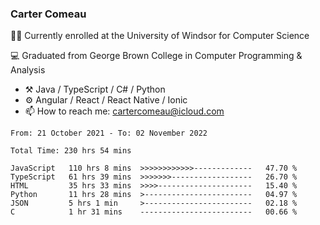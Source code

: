 ### Carter Comeau

🙋‍♂️ Currently enrolled at the University of Windsor for Computer Science

💻 Graduated from George Brown College in Computer Programming & Analysis

- ⚒️ Java / TypeScript / C# / Python
- ⚙️ Angular / React / React Native / Ionic
- 📫 How to reach me: cartercomeau@icloud.com

<!--START_SECTION:waka-->

```text
From: 21 October 2021 - To: 02 November 2022

Total Time: 230 hrs 54 mins

JavaScript   110 hrs 8 mins  >>>>>>>>>>>>-------------   47.70 %
TypeScript   61 hrs 39 mins  >>>>>>>------------------   26.70 %
HTML         35 hrs 33 mins  >>>>---------------------   15.40 %
Python       11 hrs 28 mins  >------------------------   04.97 %
JSON         5 hrs 1 min     >------------------------   02.18 %
C            1 hr 31 mins    -------------------------   00.66 %
```

<!--END_SECTION:waka-->
